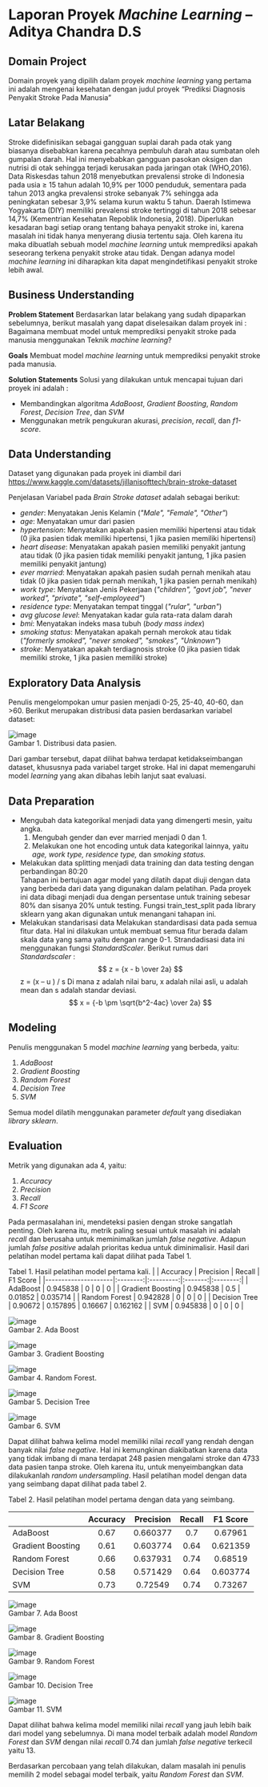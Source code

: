 # Laporan Proyek *Machine Learning* – Aditya Chandra D.S

## Domain Project
Domain proyek yang dipilih dalam proyek *machine learning* yang pertama ini adalah mengenai kesehatan dengan judul proyek “Prediksi Diagnosis Penyakit Stroke Pada Manusia”

## Latar Belakang
Stroke didefinisikan sebagai gangguan suplai darah pada otak yang biasanya disebabkan karena pecahnya pembuluh darah atau sumbatan oleh gumpalan darah. Hal ini menyebabkan gangguan pasokan oksigen dan nutrisi di otak sehingga terjadi kerusakan pada jaringan otak (WHO,2016).
Data Riskesdas tahun 2018 menyebutkan prevalensi stroke di Indonesia pada usia ≥ 15 tahun adalah 10,9% per 1000 penduduk, sementara pada tahun 2013 angka prevalensi stroke sebanyak 7% sehingga ada peningkatan sebesar 3,9% selama kurun waktu 5 tahun. Daerah Istimewa Yogyakarta (DIY) memiliki prevalensi stroke tertinggi di tahun 2018 sebesar 14,7% (Kementrian Kesehatan Repoblik Indonesia, 2018). 
Diperlukan kesadaran bagi setiap orang tentang bahaya penyakit stroke ini, karena masalah ini tidak hanya menyerang diusia tertentu saja. Oleh karena itu maka dibuatlah sebuah model *machine learning* untuk memprediksi apakah seseorang terkena penyakit stroke atau tidak. Dengan adanya model *machine learning* ini diharapkan kita dapat mengindetifikasi penyakit stroke lebih awal.

## Business Understanding

**Problem Statement**
Berdasarkan latar belakang yang sudah dipaparkan sebelumnya, berikut masalah yang dapat diselesaikan dalam proyek ini :
Bagaimana membuat model untuk memprediksi penyakit stroke pada manusia menggunakan Teknik *machine learning*?

**Goals**
Membuat model *machine learning* untuk memprediksi penyakit stroke pada manusia.

**Solution Statements**
Solusi yang dilakukan untuk mencapai tujuan dari proyek ini adalah :
  -	Membandingkan algoritma *AdaBoost*, *Gradient Boosting*, *Random Forest*, *Decision Tree*, dan *SVM*
  -	Menggunakan metrik pengukuran akurasi, *precision*, *recall*, dan *f1-score*.

## Data Understanding

Dataset yang digunakan pada proyek ini diambil dari\
https://www.kaggle.com/datasets/jillanisofttech/brain-stroke-dataset

Penjelasan Variabel pada *Brain Stroke dataset* adalah sebagai berikut:
  -	*gender*: Menyatakan Jenis Kelamin (*"Male", "Female", "Other"*)
  -	*age*: Menyatakan umur dari pasien
  -	*hypertension*: Menyatakan apakah pasien memiliki hipertensi atau tidak (0 jika pasien tidak memiliki hipertensi, 1 jika pasien memiliki hipertensi)
  -	*heart disease*: Menyatakan apakah pasien memiliki penyakit jantung atau tidak (0 jika pasien tidak memiliki penyakit jantung, 1 jika pasien memiliki penyakit      jantung)
  -	*ever married*: Menyatakan apakah pasien sudah pernah menikah atau tidak (0 jika pasien tidak pernah menikah, 1 jika pasien pernah menikah)
  -	*work type*: Menyatakan Jenis Pekerjaan (*"children", "govt job", "never worked", "private", "self-employeed"*)
  -	*residence type*: Menyatakan tempat tinggal (*"rular", "urban"*)
  -	*avg glucose level*: Menyatakan kadar gula rata-rata dalam darah
  -	*bmi*: Menyatakan indeks masa tubuh (*body mass index*)
  -	*smoking status*: Menyatakan apakah pernah merokok atau tidak (*"formerly smoked", "never smoked", "smokes", "Unknown"*)
  -	*stroke*: Menyatakan apakah terdiagnosis stroke (0 jika pasien tidak memiliki stroke, 1 jika pasien memiliki stroke)

## Exploratory Data Analysis

Penulis mengelompokan umur pasien menjadi 0-25, 25-40, 40-60, dan >60. Berikut merupakan distribusi data pasien berdasarkan variabel dataset:

![image](https://user-images.githubusercontent.com/65145111/203143337-e417ce1f-ea61-418e-8cff-bb3efa599a09.png) \
Gambar 1. Distribusi data pasien.

Dari gambar tersebut, dapat dilihat bahwa terdapat ketidakseimbangan dataset, khususnya pada variabel target stroke. Hal ini dapat memengaruhi model 
*learning* yang akan dibahas lebih lanjut saat evaluasi.

## Data Preparation

*	Mengubah data kategorikal menjadi data yang dimengerti mesin, yaitu angka.
    1. Mengubah gender dan ever married menjadi 0 dan 1.
    2. Melakukan one hot encoding untuk data kategorikal lainnya, yaitu *age, work type, residence type,* dan *smoking status.*
*	Melakukan data splitting menjadi data training dan data testing dengan perbandingan 80:20\
  Tahapan ini bertujuan agar model yang dilatih dapat diuji dengan data yang berbeda dari data yang digunakan dalam pelatihan. Pada proyek ini data dibagi menjadi dua dengan persentase untuk training sebesar 80% dan sisanya 20% untuk testing. Fungsi train_test_split pada library sklearn yang akan digunakan untuk menangani tahapan ini.
*	Melakukan standarisasi data
  Melakukan standardisasi data pada semua fitur data. Hal ini dilakukan untuk membuat semua fitur berada dalam skala data yang sama yaitu dengan range 0-1.      Strandadisasi data ini menggunakan fungsi *StandardScaler*. Berikut rumus dari *Standardscaler* :\
  $$ z = {x - b \over 2a} $$
  z = (x – u ) / s
  Di mana z adalah nilai baru, x adalah nilai asli, u adalah mean dan s adalah standar deviasi.
$$ x = {-b \pm \sqrt{b^2-4ac} \over 2a} $$
## Modeling

Penulis menggunakan 5 model *machine learning* yang berbeda, yaitu:
  1.	*AdaBoost*
  2.	*Gradient Boosting*
  3.	*Random Forest*
  4.	*Decision Tree*
  5.	*SVM*
  
Semua model dilatih menggunakan parameter *default* yang disediakan *library sklearn*.

## Evaluation

Metrik yang digunakan ada 4, yaitu:
  1.	*Accuracy*
  2.	*Precision*
  3.	*Recall*
  4.	*F1 Score*

Pada permasalahan ini, mendeteksi pasien dengan stroke sangatlah penting. Oleh karena itu, metrik paling sesuai untuk masalah ini adalah *recall* dan berusaha untuk meminimalkan jumlah *false negative*. Adapun jumlah *false positive* adalah prioritas kedua untuk diminimalisir.
Hasil dari pelatihan model pertama kali dapat dilihat pada Tabel 1.

Tabel 1. Hasil pelatihan model pertama kali.
|                     | Accuracy | Precision |  Recall | F1 Score |
|---------------------|:--------:|:---------:|:-------:|:--------:|
| AdaBoost            | 0.945838 | 0         | 0       | 0        |
| Gradient   Boosting | 0.945838 | 0.5       | 0.01852 | 0.035714 |
| Random   Forest     | 0.942828 | 0         | 0       | 0        |
| Decision   Tree     | 0.90672  | 0.157895  | 0.16667 | 0.162162 |
| SVM                 | 0.945838 | 0         | 0       | 0        |

![image](https://user-images.githubusercontent.com/65145111/203279922-5c6c7ded-886c-446b-bffa-e66bf308da09.png) \
Gambar 2. Ada Boost

![image](https://user-images.githubusercontent.com/65145111/203280003-059d9a5b-7d9e-4c4d-b168-e243e11ff2d5.png) \
Gambar 3. Gradient Boosting

![image](https://user-images.githubusercontent.com/65145111/203280884-6800243c-85be-4529-b59f-76ece4d37872.png) \
Gambar 4. Random Forest.

![image](https://user-images.githubusercontent.com/65145111/203280971-a22a91fd-6fcf-4993-9e4d-5dd675fc4473.png) \
Gambar 5. Decision Tree

![image](https://user-images.githubusercontent.com/65145111/203281054-79c91828-932d-46ee-a023-219de7da4e6b.png) \
Gambar 6. SVM

Dapat dilihat bahwa kelima model memiliki nilai *recall* yang rendah dengan banyak nilai *false negative*. Hal ini kemungkinan diakibatkan karena data yang tidak imbang di mana terdapat 248 pasien mengalami stroke dan 4733 data pasien tanpa stroke. Oleh karena itu, untuk menyeimbangkan data dilakukanlah *random undersampling*.
Hasil pelatihan model dengan data yang seimbang dapat dilihat pada tabel 2.

Tabel 2. Hasil pelatihan model pertama dengan data yang seimbang.

|                     | Accuracy | Precision | Recall | F1 Score |
|---------------------|:--------:|:---------:|:------:|:--------:|
| AdaBoost            | 0.67     | 0.660377  | 0.7    | 0.67961  |
| Gradient   Boosting | 0.61     | 0.603774  | 0.64   | 0.621359 |
| Random   Forest     | 0.66     | 0.637931  | 0.74   | 0.68519  |
| Decision   Tree     | 0.58     | 0.571429  | 0.64   | 0.603774 |
| SVM                 | 0.73     | 0.72549   | 0.74   | 0.73267  |

![image](https://user-images.githubusercontent.com/65145111/203283286-3121cbb1-1c0f-4f70-b61e-d5d1895deed4.png) \
Gambar 7. Ada Boost

![image](https://user-images.githubusercontent.com/65145111/203283325-e828f5a7-b1b8-47dc-b1a9-ae889a0d4177.png) \
Gambar 8. Gradient Boosting

![image](https://user-images.githubusercontent.com/65145111/203283361-0f4543c6-3e61-47c9-93f0-14f79bc2a2a3.png) \
Gambar 9. Random Forest

![image](https://user-images.githubusercontent.com/65145111/203283407-285c75d8-013b-4a75-bcc7-50134df13d32.png) \
Gambar 10. Decision Tree

![image](https://user-images.githubusercontent.com/65145111/203283445-dd66079c-abf9-4030-9432-25d1cd5febb7.png) \
Gambar 11. SVM

Dapat dilihat bahwa kelima model memiliki nilai *recall* yang jauh lebih baik dari model yang sebelumnya. Di mana model terbaik adalah model *Random Forest* dan *SVM* dengan nilai *recall* 0.74 dan jumlah *false negative* terkecil yaitu 13.

Berdasarkan percobaan yang telah dilakukan, dalam masalah ini penulis memilih 2 model sebagai model terbaik, yaitu *Random Forest* dan *SVM*.

